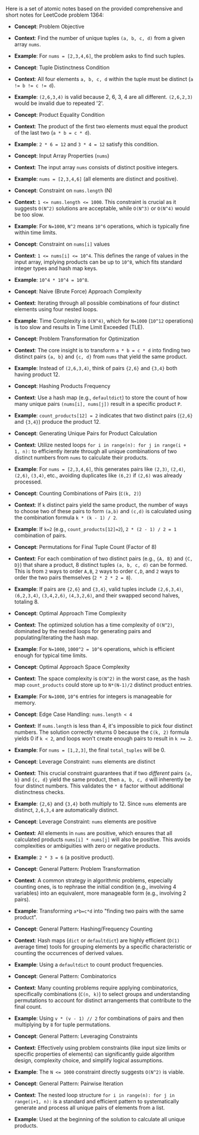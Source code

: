 Here is a set of atomic notes based on the provided comprehensive and short notes for LeetCode problem 1364:

- **Concept**: Problem Objective
- **Context**: Find the number of unique tuples `(a, b, c, d)` from a given array `nums`.
- **Example**: For `nums = [2,3,4,6]`, the problem asks to find such tuples.

- **Concept**: Tuple Distinctness Condition
- **Context**: All four elements `a, b, c, d` within the tuple must be distinct (`a != b != c != d`).
- **Example**: `(2,6,3,4)` is valid because 2, 6, 3, 4 are all different. `(2,6,2,3)` would be invalid due to repeated '2'.

- **Concept**: Product Equality Condition
- **Context**: The product of the first two elements must equal the product of the last two (`a * b = c * d`).
- **Example**: `2 * 6 = 12` and `3 * 4 = 12` satisfy this condition.

- **Concept**: Input Array Properties (`nums`)
- **Context**: The input array `nums` consists of distinct positive integers.
- **Example**: `nums = [2,3,4,6]` (all elements are distinct and positive).

- **Concept**: Constraint on `nums.length` (N)
- **Context**: `1 <= nums.length <= 1000`. This constraint is crucial as it suggests `O(N^2)` solutions are acceptable, while `O(N^3)` or `O(N^4)` would be too slow.
- **Example**: For `N=1000`, `N^2` means `10^6` operations, which is typically fine within time limits.

- **Concept**: Constraint on `nums[i]` values
- **Context**: `1 <= nums[i] <= 10^4`. This defines the range of values in the input array, implying products can be up to `10^8`, which fits standard integer types and hash map keys.
- **Example**: `10^4 * 10^4 = 10^8`.

- **Concept**: Naive (Brute Force) Approach Complexity
- **Context**: Iterating through all possible combinations of four distinct elements using four nested loops.
- **Example**: Time Complexity is `O(N^4)`, which for `N=1000` (`10^12` operations) is too slow and results in Time Limit Exceeded (TLE).

- **Concept**: Problem Transformation for Optimization
- **Context**: The core insight is to transform `a * b = c * d` into finding two distinct pairs `{a, b}` and `{c, d}` from `nums` that yield the same product.
- **Example**: Instead of `(2,6,3,4)`, think of pairs `{2,6}` and `{3,4}` both having product 12.

- **Concept**: Hashing Products Frequency
- **Context**: Use a hash map (e.g., `defaultdict`) to store the count of how many unique pairs `(nums[i], nums[j])` result in a specific product `P`.
- **Example**: `count_products[12] = 2` indicates that two distinct pairs (`{2,6}` and `{3,4}`) produce the product 12.

- **Concept**: Generating Unique Pairs for Product Calculation
- **Context**: Utilize nested loops `for i in range(n): for j in range(i + 1, n):` to efficiently iterate through all unique combinations of two distinct numbers from `nums` to calculate their products.
- **Example**: For `nums = [2,3,4,6]`, this generates pairs like `(2,3)`, `(2,4)`, `(2,6)`, `(3,4)`, etc., avoiding duplicates like `(6,2)` if `(2,6)` was already processed.

- **Concept**: Counting Combinations of Pairs (`C(k, 2)`)
- **Context**: If `k` distinct pairs yield the same product, the number of ways to choose two of these pairs to form `(a,b)` and `(c,d)` is calculated using the combination formula `k * (k - 1) / 2`.
- **Example**: If `k=2` (e.g., `count_products[12]=2`), `2 * (2 - 1) / 2 = 1` combination of pairs.

- **Concept**: Permutations for Final Tuple Count (Factor of 8)
- **Context**: For each combination of two distinct pairs (e.g., `{A, B}` and `{C, D}`) that share a product, 8 distinct tuples `(a, b, c, d)` can be formed. This is from `2` ways to order `A,B`, `2` ways to order `C,D`, and `2` ways to order the two pairs themselves (`2 * 2 * 2 = 8`).
- **Example**: If pairs are `{2,6}` and `{3,4}`, valid tuples include `(2,6,3,4)`, `(6,2,3,4)`, `(3,4,2,6)`, `(4,3,2,6)`, and their swapped second halves, totaling 8.

- **Concept**: Optimal Approach Time Complexity
- **Context**: The optimized solution has a time complexity of `O(N^2)`, dominated by the nested loops for generating pairs and populating/iterating the hash map.
- **Example**: For `N=1000`, `1000^2 = 10^6` operations, which is efficient enough for typical time limits.

- **Concept**: Optimal Approach Space Complexity
- **Context**: The space complexity is `O(N^2)` in the worst case, as the hash map `count_products` could store up to `N*(N-1)/2` distinct product entries.
- **Example**: For `N=1000`, `10^6` entries for integers is manageable for memory.

- **Concept**: Edge Case Handling: `nums.length < 4`
- **Context**: If `nums.length` is less than 4, it's impossible to pick four distinct numbers. The solution correctly returns 0 because the `C(k, 2)` formula yields 0 if `k < 2`, and loops won't create enough pairs to result in `k >= 2`.
- **Example**: For `nums = [1,2,3]`, the final `total_tuples` will be 0.

- **Concept**: Leverage Constraint: `nums` elements are distinct
- **Context**: This crucial constraint guarantees that if two *different* pairs `{a, b}` and `{c, d}` yield the same product, then `a, b, c, d` will inherently be four distinct numbers. This validates the `* 8` factor without additional distinctness checks.
- **Example**: `{2,6}` and `{3,4}` both multiply to 12. Since `nums` elements are distinct, `2,6,3,4` are automatically distinct.

- **Concept**: Leverage Constraint: `nums` elements are positive
- **Context**: All elements in `nums` are positive, which ensures that all calculated products `nums[i] * nums[j]` will also be positive. This avoids complexities or ambiguities with zero or negative products.
- **Example**: `2 * 3 = 6` (a positive product).

- **Concept**: General Pattern: Problem Transformation
- **Context**: A common strategy in algorithmic problems, especially counting ones, is to rephrase the initial condition (e.g., involving 4 variables) into an equivalent, more manageable form (e.g., involving 2 pairs).
- **Example**: Transforming `a*b=c*d` into "finding two pairs with the same product".

- **Concept**: General Pattern: Hashing/Frequency Counting
- **Context**: Hash maps (`dict` or `defaultdict`) are highly efficient (`O(1)` average time) tools for grouping elements by a specific characteristic or counting the occurrences of derived values.
- **Example**: Using a `defaultdict` to count product frequencies.

- **Concept**: General Pattern: Combinatorics
- **Context**: Many counting problems require applying combinatorics, specifically combinations (`C(n, k)`) to select groups and understanding permutations to account for distinct arrangements that contribute to the final count.
- **Example**: Using `v * (v - 1) // 2` for combinations of pairs and then multiplying by `8` for tuple permutations.

- **Concept**: General Pattern: Leveraging Constraints
- **Context**: Effectively using problem constraints (like input size limits or specific properties of elements) can significantly guide algorithm design, complexity choice, and simplify logical assumptions.
- **Example**: The `N <= 1000` constraint directly suggests `O(N^2)` is viable.

- **Concept**: General Pattern: Pairwise Iteration
- **Context**: The nested loop structure `for i in range(n): for j in range(i+1, n):` is a standard and efficient pattern to systematically generate and process all unique pairs of elements from a list.
- **Example**: Used at the beginning of the solution to calculate all unique products.